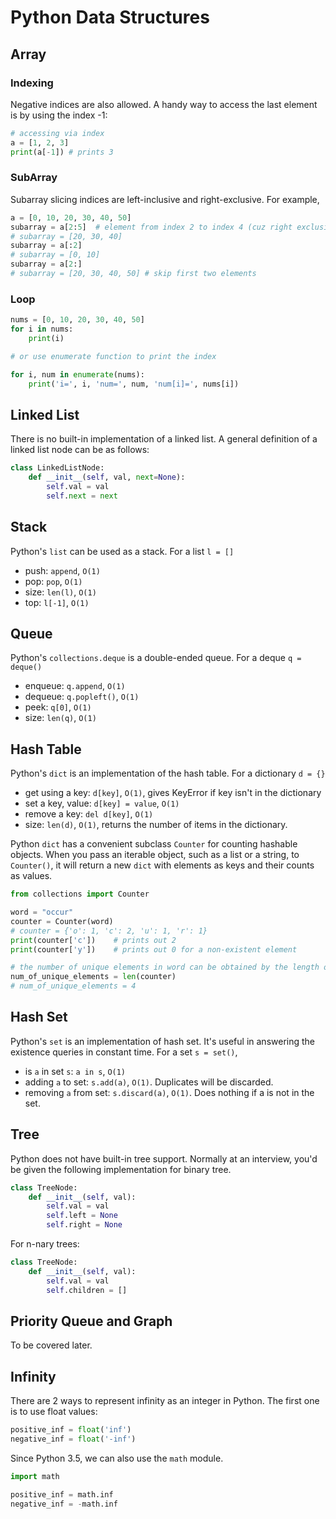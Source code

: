 # Python Data Structures

## Array

### Indexing

Negative indices are also allowed. A handy way to access the last element is by using the index -1:

```python
# accessing via index
a = [1, 2, 3]
print(a[-1]) # prints 3
```

### SubArray

Subarray slicing indices are left-inclusive and right-exclusive. For example,

```python
a = [0, 10, 20, 30, 40, 50]
subarray = a[2:5]  # element from index 2 to index 4 (cuz right exclusive, 5-1=4)
# subarray = [20, 30, 40]
subarray = a[:2]
# subarray = [0, 10]
subarray = a[2:]
# subarray = [20, 30, 40, 50] # skip first two elements
```

### Loop

```python
nums = [0, 10, 20, 30, 40, 50]
for i in nums:
    print(i)

# or use enumerate function to print the index

for i, num in enumerate(nums):
    print('i=', i, 'num=', num, 'num[i]=', nums[i])
```

## Linked List

There is no built-in implementation of a linked list. A general definition of a linked list node can be as follows:

```python
class LinkedListNode:
    def __init__(self, val, next=None):
        self.val = val
        self.next = next
```

## Stack

Python's `list` can be used as a stack. For a list `l = []`

- push: `append`, `O(1)`
- pop: `pop`, `O(1)`
- size: `len(l)`, `O(1)`
- top: `l[-1]`, `O(1)`

## Queue

Python's `collections.deque` is a double-ended queue. For a deque `q = deque()`

- enqueue: `q.append`, `O(1)`
- dequeue: `q.popleft()`, `O(1)`
- peek: `q[0]`, `O(1)`
- size: `len(q)`, `O(1)`

## Hash Table

Python's `dict` is an implementation of the hash table. For a dictionary `d = {}`

- get using a key: `d[key]`, `O(1)`, gives KeyError if key isn't in the dictionary
- set a key, value: `d[key] = value`, `O(1)`
- remove a key: `del d[key]`, `O(1)`
- size: `len(d)`, `O(1)`, returns the number of items in the dictionary.

Python `dict` has a convenient subclass `Counter` for counting hashable objects. When you pass an iterable object, such as a list or a string, to `Counter()`, it will return a new `dict` with elements as keys and their counts as values.

```python
from collections import Counter

word = "occur"
counter = Counter(word)
# counter = {'o': 1, 'c': 2, 'u': 1, 'r': 1}
print(counter['c'])    # prints out 2
print(counter['y'])    # prints out 0 for a non-existent element

# the number of unique elements in word can be obtained by the length of its counter
num_of_unique_elements = len(counter)
# num_of_unique_elements = 4
```

## Hash Set

Python's `set` is an implementation of hash set. It's useful in answering the existence queries in constant time. For a set `s = set()`,

- is `a` in set `s`: `a in s`, `O(1)`
- adding `a` to set: `s.add(a)`, `O(1)`. Duplicates will be discarded.
- removing `a` from set: `s.discard(a)`, `O(1)`. Does nothing if a is not in the set.

## Tree

Python does not have built-in tree support. Normally at an interview, you'd be given the following implementation for binary tree.

```python
class TreeNode:
    def __init__(self, val):
        self.val = val
        self.left = None
        self.right = None
```

For n-nary trees:

```python
class TreeNode:
    def __init__(self, val):
        self.val = val
        self.children = []
```

## Priority Queue and Graph

To be covered later.

## Infinity

There are 2 ways to represent infinity as an integer in Python. The first one is to use float values:

```python
positive_inf = float('inf')
negative_inf = float('-inf')
```

Since Python 3.5, we can also use the `math` module.

```python
import math

positive_inf = math.inf
negative_inf = -math.inf
```
